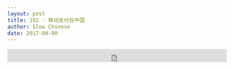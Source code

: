 ```yaml
---
layout: post
title: 192 - 移动支付在中国
author: Slow Chinese
date: 2017-00-00
---
```


<iframe src="https://archive.org/embed/slowchinese_201909/Slow_Chinese_192.mp3" width="500" height="30" frameborder="0" webkitallowfullscreen="true" mozallowfullscreen="true" allowfullscreen></iframe>
